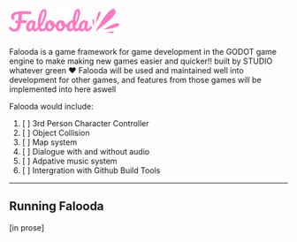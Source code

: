 ![Falooda Logo](Falooda-1.png)
---
Falooda is a game framework for game development in the GODOT game engine to make making new games easier and quicker!!
built by STUDIO whatever green ❤️
Falooda will be used and maintained well into development for other games, and features from those games will be implemented into here aswell

Falooda would include:
1. [ ] 3rd Person Character Controller
2. [ ] Object Collision
3. [ ] Map system
4. [ ] Dialogue with and without audio
5. [ ] Adpative music system
6. [ ] Intergration with Github Build Tools

---
## Running Falooda
[in prose]

